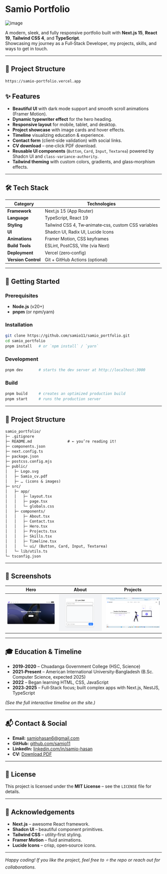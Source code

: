 
# Samio Portfolio

<img width="1920" height="1080" alt="image" src="https://github.com/user-attachments/assets/0fdfdfe6-50d9-42c3-a486-087518252cce" />



A modern, sleek, and fully responsive portfolio built with **Next.js 15**, **React 19**, **Tailwind CSS 4**, and **TypeScript**.  
Showcasing my journey as a Full‑Stack Developer, my projects, skills, and ways to get in touch.

---
## 📂 Project Structure
```
https://samio-portfolio.vercel.app
```

## ✨ Features

- **Beautiful UI** with dark mode support and smooth scroll animations (Framer Motion).  
- **Dynamic typewriter effect** for the hero heading.  
- **Responsive layout** for mobile, tablet, and desktop.  
- **Project showcase** with image cards and hover effects.  
- **Timeline** visualizing education & experience.  
- **Contact form** (client‑side validation) with social links.  
- **CV download** – one‑click PDF download.  
- **Reusable UI components** (`Button`, `Card`, `Input`, `Textarea`) powered by Shadcn UI and `class-variance-authority`.  
- **Tailwind theming** with custom colors, gradients, and glass‑morphism effects.

---

## 🛠️ Tech Stack

| Category | Technologies |
|----------|---------------|
| **Framework** | Next.js 15 (App Router) |
| **Language** | TypeScript, React 19 |
| **Styling** | Tailwind CSS 4, Tw‑animate‑css, custom CSS variables |
| **UI** | Shadcn UI, Radix UI, Lucide Icons |
| **Animations** | Framer Motion, CSS keyframes |
| **Build Tools** | ESLint, PostCSS, Vite (via Next) |
| **Deployment** | Vercel (zero‑config) |
| **Version Control** | Git + GitHub Actions (optional) |

---

## 🚀 Getting Started

### Prerequisites

- **Node.js** (v20+)
- **pnpm** (or npm/yarn)

### Installation

```bash
git clone https://github.com/samio11/samio_portfolio.git
cd samio_portfolio
pnpm install   # or `npm install` / `yarn`
```

### Development

```bash
pnpm dev       # starts the dev server at http://localhost:3000
```

### Build

```bash
pnpm build     # creates an optimized production build
pnpm start     # runs the production server
```

---

## 📂 Project Structure

```
samio_portfolio/
├─ .gitignore
├─ README.md                # ← you’re reading it!
├─ components.json
├─ next.config.ts
├─ package.json
├─ postcss.config.mjs
├─ public/
│   ├─ Logo.svg
│   ├─ Samio_cv.pdf
│   ├─ … (icons & images)
├─ src/
│   ├─ app/
│   │   ├─ layout.tsx
│   │   ├─ page.tsx
│   │   └─ globals.css
│   ├─ components/
│   │   ├─ About.tsx
│   │   ├─ Contact.tsx
│   │   ├─ Hero.tsx
│   │   ├─ Projects.tsx
│   │   ├─ Skills.tsx
│   │   ├─ Timeline.tsx
│   │   └─ ui/ (Button, Card, Input, Textarea)
│   └─ lib/utils.ts
└─ tsconfig.json
```

---

## 📸 Screenshots

| Hero | About | Projects |
|------|-------|----------|
| ![Hero](https://raw.githubusercontent.com/samio11/samio_portfolio/a916a7b7eca18bb2ae77375cad3d895c280971ef/public/p1.png) | ![About](https://raw.githubusercontent.com/samio11/samio_portfolio/a916a7b7eca18bb2ae77375cad3d895c280971ef/public/p2.png) | ![Projects](https://raw.githubusercontent.com/samio11/samio_portfolio/a916a7b7eca18bb2ae77375cad3d895c280971ef/public/p3.png) |

---

## 🎓 Education & Timeline

- **2019‑2020** – Chuadanga Government College (HSC, Science)  
- **2021‑Present** – American International University‑Bangladesh (B.Sc. Computer Science, expected 2025)  
- **2022** – Began learning HTML, CSS, JavaScript  
- **2023‑2025** – Full‑Stack focus; built complex apps with Next.js, NestJS, TypeScript  

*(See the full interactive timeline on the site.)*

---

## 📬 Contact & Social

- **Email:** [samiohasan6@gmail.com](mailto:samiohasan6@gmail.com)  
- **GitHub:** [github.com/samio11](https://github.com/samio11)  
- **LinkedIn:** [linkedin.com/in/samio-hasan](https://www.linkedin.com/in/samio-hasan)  
- **CV:** [Download PDF](https://raw.githubusercontent.com/samio11/samio_portfolio/a916a7b7eca18bb2ae77375cad3d895c280971ef/public/Samio_cv.pdf)

---

## 📝 License

This project is licensed under the **MIT License** – see the `LICENSE` file for details.

---

## 🙏 Acknowledgements

- **Next.js** – awesome React framework.  
- **Shadcn UI** – beautiful component primitives.  
- **Tailwind CSS** – utility‑first styling.  
- **Framer Motion** – fluid animations.  
- **Lucide Icons** – crisp, open‑source icons.

--- 

*Happy coding! If you like the project, feel free to ⭐ the repo or reach out for collaborations.*  
`````
